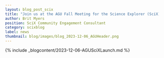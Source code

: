 ```yaml
---
layout: blog_post_scix
title: "Join us at the AGU Fall Meeting for the Science Explorer (SciX) Launch"
author: Brit Myers
position: SciX Community Engagement Consultant
category: scixblog
label: news
thumbnail: blog/images/blog_2023-12-06_AGUHeader.png
---
```


{% include _blogcontent/2023-12-06-AGUSciXLaunch.md %}